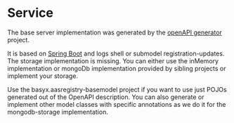 # Service

The base server implementation was generated by the [openAPI generator](https://github.com/OpenAPITools/openapi-generator/tree/master/modules/openapi-generator-maven-plugin) project.  

It is based on [Spring Boot](https://spring.io/projects/spring-boot) and logs shell or submodel registration-updates. The storage implementation is missing. You can either use the inMemory implementation or mongoDb implementation provided by sibling projects or implement your storage.

Use the basyx.aasregistry-basemodel project if you want to use just POJOs generated out of the OpenAPI description. You can also generate or implement other model classes with specific annotations as we do it for the mongodb-storage implementation.